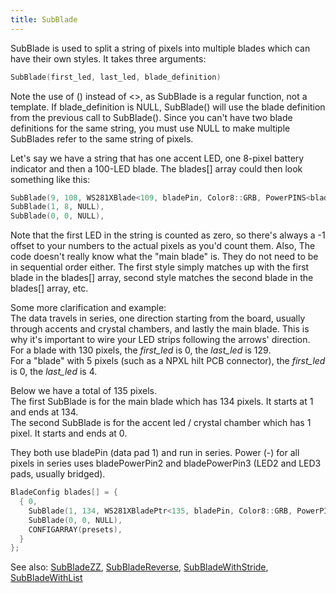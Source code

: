 ```yaml
---
title: SubBlade
---
```

SubBlade is used to split a string of pixels into multiple blades which can have their own styles. It takes three arguments:

```cpp
SubBlade(first_led, last_led, blade_definition)
```

Note the use of () instead of <>, as SubBlade is a regular function, not a template. If blade_definition is NULL, SubBlade() will use the blade definition from the previous call to SubBlade(). Since you can't have two blade definitions for the same string, you must use NULL to make multiple SubBlades refer to the same string of pixels.

Let's say we have a string that has one accent LED, one 8-pixel battery indicator and then a 100-LED blade. The blades[] array could then look something like this:

```cpp
SubBlade(9, 108, WS281XBlade<109, bladePin, Color8::GRB, PowerPINS<bladePowerPin2, bladePowerPin3>>()),
SubBlade(1, 8, NULL),
SubBlade(0, 0, NULL),

```

Note that the first LED in the string is counted as zero, so there's always a -1 offset to your numbers to the actual pixels as you'd count them.
Also, The code doesn't really know what the "main blade" is.
They do not need to be in sequential order either.
The first style simply matches up with the first blade in the blades[] array,
second style matches the second blade in the blades[] array, etc.


Some more clarification and example:<br/>The data travels in series, one direction starting from the board, usually through accents and crystal chambers, and lastly the main blade.
This is why it's important to wire your LED strips following the arrows' direction.<br/>
For a blade with 130 pixels, the _first_led_ is 0, the _last_led_ is 129.<br/>
For a "blade" with 5 pixels (such as a NPXL hilt PCB connector), the _first_led_ is 0, the _last_led_ is 4.<br/>

Below we have a total of 135 pixels.<br/>
The first SubBlade is for the main blade which has 134 pixels.  It starts at 1 and ends at 134.<br/>
The second SubBlade is for the accent led / crystal chamber which has 1 pixel.  It starts and ends at 0.<br/>

They both use bladePin (data pad 1) and run in series. Power (-) for all pixels in series uses bladePowerPin2 and bladePowerPin3 (LED2 and LED3 pads, usually bridged).

```cpp
BladeConfig blades[] = {
  { 0,
    SubBlade(1, 134, WS281XBladePtr<135, bladePin, Color8::GRB, PowerPINS<bladePowerPin2, bladePowerPin3>>()),	
    SubBlade(0, 0, NULL),
    CONFIGARRAY(presets),
  }
};
````

See also: [SubBladeZZ](/config/blades/subbladezz.html), [SubBladeReverse](/config/blades/subladereverse.html), [SubBladeWithStride](/config/blades/subbbladewithstride.html), [SubBladeWithList](/config/blades/subbladewithlist.html)
